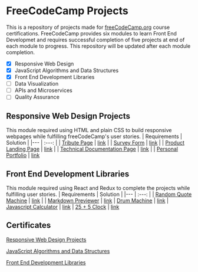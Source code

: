 # FreeCodeCamp Projects

This is a repository of projects made for [freeCodeCamp.org](https://www.freecodecamp.org/) course certifications. FreeCodeCamp provides six modules to learn Front End Developmet and requires successful completion of five projects at end of each module to progress. This repository will be updated after each module completion.

- [x] Responsive Web Design
- [x] JavaScript Algorithms and Data Structures
- [x] Front End Development Libraries
- [ ] Data Visualization
- [ ] APIs and Microservices
- [ ] Quality Assurance

## Responsive Web Design Projects

This module required using HTML and plain CSS to build responsive webpages while fulfilling freeCodeCamp's user stories.
| Requirements | Solution |
|--- | :---: |
| [Tribute Page](https://www.freecodecamp.org/learn/responsive-web-design/responsive-web-design-projects/build-a-tribute-page) | [link](https://sshnuke333.github.io/Freecodecamp-Projects/FCC-Responsive%20Web%20Design/Tribute-Page.html) |
| [Survey Form](https://www.freecodecamp.org/learn/responsive-web-design/responsive-web-design-projects/build-a-survey-form) | [link](https://sshnuke333.github.io/Freecodecamp-Projects/FCC-Responsive%20Web%20Design/Survey-Form.html) |
| [Product Landing Page](https://www.freecodecamp.org/learn/responsive-web-design/responsive-web-design-projects/build-a-product-landing-page) | [link](https://sshnuke333.github.io/Freecodecamp-Projects/FCC-Responsive%20Web%20Design/product-page.html) |
| [Technical Documentation Page](https://www.freecodecamp.org/learn/responsive-web-design/responsive-web-design-projects/build-a-technical-documentation-page) | [link](https://sshnuke333.github.io/Freecodecamp-Projects/FCC-Responsive%20Web%20Design/Documentation-page.html) |
| [Personal Portfolio](https://www.freecodecamp.org/learn/responsive-web-design/responsive-web-design-projects/build-a-personal-portfolio-webpage) | [link](https://sshnuke333.github.io/Freecodecamp-Projects/FCC-Responsive%20Web%20Design/portfolio-page.html)

## Front End Development Libraries

This module required using React and Redux to complete the projects while fulfilling user stories.
| Requirements | Solution |
|--- | :---: |
| [Random Quote Machine](https://www.freecodecamp.org/learn/front-end-development-libraries/front-end-development-libraries-projects/build-a-random-quote-machine) | [link](https://sshnuke333.github.io/Random-Quote-Machine) |
| [Markdown Previewer](https://www.freecodecamp.org/learn/front-end-development-libraries/front-end-development-libraries-projects/build-a-markdown-previewer) | [link](https://sshnuke333.github.io/Markdown-Previewer)
| [Drum Machine](https://www.freecodecamp.org/learn/front-end-development-libraries/front-end-development-libraries-projects/build-a-drum-machine) | [link](https://sshnuke333.github.io/Drum-Machine)
| [Javascript Calculator](https://www.freecodecamp.org/learn/front-end-development-libraries/front-end-development-libraries-projects/build-a-javascript-calculator) | [link](https://sshnuke333.github.io/Calculator)
| [25 + 5 Clock](https://www.freecodecamp.org/learn/front-end-development-libraries/front-end-development-libraries-projects/build-a-25--5-clock) | [link](https://sshnuke333.github.io/Pomodoro-Timer/)

## Certificates

[Responsive Web Design Projects](https://www.freecodecamp.org/certification/sshnuke/responsive-web-design)

[JavaScript Algorithms and Data Structures](https://www.freecodecamp.org/certification/sshnuke/javascript-algorithms-and-data-structures)

[Front End Development Libraries](https://www.freecodecamp.org/certification/sshnuke/front-end-development-libraries)
